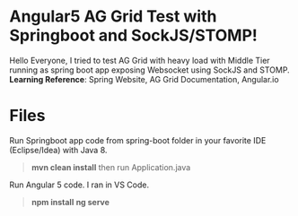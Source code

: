 # Angular5 AG Grid Test with Springboot and SockJS/STOMP!
Hello Everyone, I tried to test AG Grid with heavy load with Middle Tier running as spring boot app exposing Websocket using SockJS and STOMP. 
**Learning Reference**: Spring Website, AG Grid Documentation, Angular.io

# Files
Run Springboot app code from spring-boot folder in your favorite IDE (Eclipse/Idea) with Java 8.
>**mvn clean install** then run Application.java

Run Angular 5 code. I ran in VS Code. 
>**npm install**
**ng serve**
